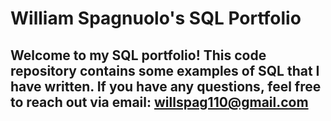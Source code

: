 # William Spagnuolo's SQL Portfolio
## Welcome to my SQL portfolio! This code repository contains some examples of SQL that I have written. If you have any questions, feel free to reach out via email: willspag110@gmail.com
